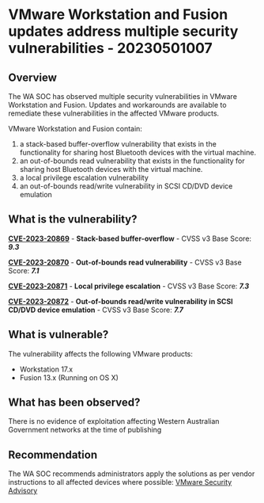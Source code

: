 # VMware Workstation and Fusion updates address multiple security vulnerabilities - 20230501007

## Overview

The WA SOC has observed multiple security vulnerabilities in VMware Workstation and Fusion. Updates and workarounds are available to remediate these vulnerabilities in the affected VMware products.

VMware Workstation and Fusion contain:

1. a stack-based buffer-overflow vulnerability that exists in the functionality for sharing host Bluetooth devices with the virtual machine.
1. an out-of-bounds read vulnerability that exists in the functionality for sharing host Bluetooth devices with the virtual machine.
1. a local privilege escalation vulnerability
1. an out-of-bounds read/write vulnerability in SCSI CD/DVD device emulation

## What is the vulnerability?

[**CVE-2023-20869**](https://cve.mitre.org/cgi-bin/cvename.cgi?name=CVE-2023-20869) - **Stack-based buffer-overflow** - CVSS v3 Base Score: ***9.3***

[**CVE-2023-20870**](https://cve.mitre.org/cgi-bin/cvename.cgi?name=CVE-2023-20869) - **Out-of-bounds read vulnerability** - CVSS v3 Base Score: ***7.1***

[**CVE-2023-20871**](https://cve.mitre.org/cgi-bin/cvename.cgi?name=CVE-2023-20869) - **Local privilege escalation** - CVSS v3 Base Score: ***7.3***

[**CVE-2023-20872**](https://cve.mitre.org/cgi-bin/cvename.cgi?name=CVE-2023-20872) - **Out-of-bounds read/write vulnerability in SCSI CD/DVD device emulation** - CVSS v3 Base Score: ***7.7***

## What is vulnerable?

The vulnerability affects the following VMware products:

- Workstation 17.x
- Fusion 13.x (Running on OS X)

## What has been observed?

There is no evidence of exploitation affecting Western Australian Government networks at the time of publishing

## Recommendation

The WA SOC recommends administrators apply the solutions as per vendor instructions to all affected devices where possible: [VMware Security Advisory](https://www.vmware.com/security/advisories/VMSA-2023-0008.html)
